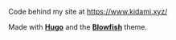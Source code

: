 Code behind my site at https://www.kidami.xyz/

Made with [**Hugo**](https://gohugo.io/) and the [**Blowfish**](https://blowfish.page/) theme.
